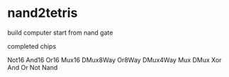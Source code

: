 # nand2tetris
build computer start from nand gate

completed chips


Not16 And16 Or16 Mux16
DMux8Way
Or8Way DMux4Way
Mux DMux
Xor
And Or
Not 
Nand